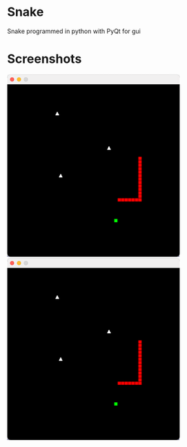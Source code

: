 # Snake
Snake programmed in python with PyQt for gui

# Screenshots

<p float="left">
  <img src="screenshots/screenshot1.png" width="400" />
  <img src="screenshots/screenshot1.png" width="400" /> 
</p>
